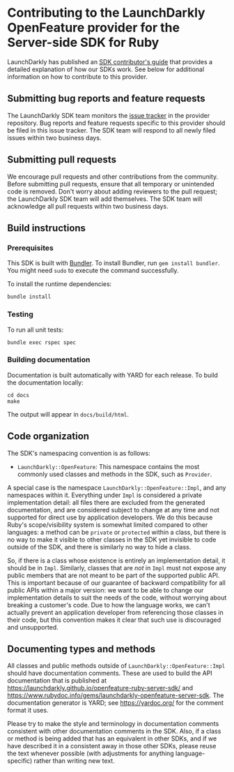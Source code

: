 # Contributing to the LaunchDarkly OpenFeature provider for the Server-side SDK for Ruby

LaunchDarkly has published an [SDK contributor's guide](https://docs.launchdarkly.com/sdk/concepts/contributors-guide) that provides a detailed explanation of how our SDKs work. See below for additional information on how to contribute to this provider.

## Submitting bug reports and feature requests

The LaunchDarkly SDK team monitors the [issue tracker](https://github.com/launchdarkly/openfeature-ruby-server-sdk/issues) in the provider repository. Bug reports and feature requests specific to this provider should be filed in this issue tracker. The SDK team will respond to all newly filed issues within two business days.

## Submitting pull requests

We encourage pull requests and other contributions from the community. Before submitting pull requests, ensure that all temporary or unintended code is removed. Don't worry about adding reviewers to the pull request; the LaunchDarkly SDK team will add themselves. The SDK team will acknowledge all pull requests within two business days.

## Build instructions

### Prerequisites

This SDK is built with [Bundler](https://bundler.io/). To install Bundler, run `gem install bundler`. You might need `sudo` to execute the command successfully.

To install the runtime dependencies:

```
bundle install
```

### Testing

To run all unit tests:

```
bundle exec rspec spec
```

### Building documentation

Documentation is built automatically with YARD for each release. To build the documentation locally:

```
cd docs
make
```

The output will appear in `docs/build/html`.

## Code organization

The SDK's namespacing convention is as follows:

* `LaunchDarkly::OpenFeature`: This namespace contains the most commonly used classes and methods in the SDK, such as `Provider`.

A special case is the namespace `LaunchDarkly::OpenFeature::Impl`, and any namespaces within it. Everything under `Impl` is considered a private implementation detail: all files there are excluded from the generated documentation, and are considered subject to change at any time and not supported for direct use by application developers. We do this because Ruby's scope/visibility system is somewhat limited compared to other languages: a method can be `private` or `protected` within a class, but there is no way to make it visible to other classes in the SDK yet invisible to code outside of the SDK, and there is similarly no way to hide a class.

So, if there is a class whose existence is entirely an implementation detail, it should be in `Impl`. Similarly, classes that are _not_ in `Impl` must not expose any public members that are not meant to be part of the supported public API. This is important because of our guarantee of backward compatibility for all public APIs within a major version: we want to be able to change our implementation details to suit the needs of the code, without worrying about breaking a customer's code. Due to how the language works, we can't actually prevent an application developer from referencing those classes in their code, but this convention makes it clear that such use is discouraged and unsupported.

## Documenting types and methods

All classes and public methods outside of `LaunchDarkly::OpenFeature::Impl` should have documentation comments. These are used to build the API documentation that is published at https://launchdarkly.github.io/openfeature-ruby-server-sdk/ and https://www.rubydoc.info/gems/launchdarkly-openfeature-server-sdk. The documentation generator is YARD; see https://yardoc.org/ for the comment format it uses.

Please try to make the style and terminology in documentation comments consistent with other documentation comments in the SDK. Also, if a class or method is being added that has an equivalent in other SDKs, and if we have described it in a consistent away in those other SDKs, please reuse the text whenever possible (with adjustments for anything language-specific) rather than writing new text.
